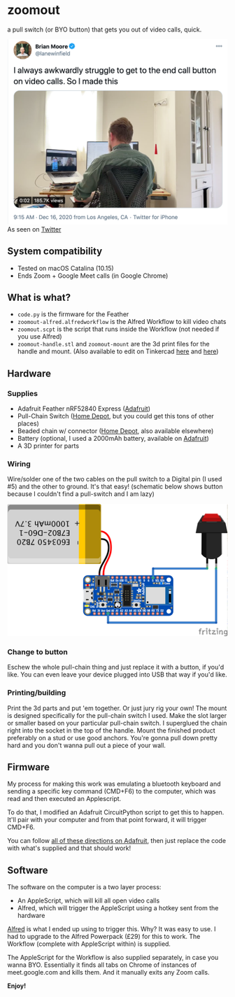 # zoomout
 a pull switch (or BYO button) that gets you out of video calls, quick.
 
 ![Zoomout schematic](tweet.png)
 As seen on [Twitter](https://twitter.com/lanewinfield/status/1339257875034566656)
 
 ## System compatibility
 * Tested on macOS Catalina (10.15)
 * Ends Zoom + Google Meet calls (in Google Chrome)
 
 ## What is what?
 * `code.py` is the firmware for the Feather
 * `zoomout-alfred.alfredworkflow` is the Alfred Workflow to kill video chats
 * `zoomout.scpt` is the script that runs inside the Workflow (not needed if you use Alfred)
 * `zoomout-handle.stl` and `zoomout-mount` are the 3d print files for the handle and mount. (Also available to edit on Tinkercad [here](https://www.tinkercad.com/things/749yRW8q4SA) and [here](https://www.tinkercad.com/things/cFzmRNmvD24))
 
 ## Hardware
 ### Supplies
 * Adafruit Feather nRF52840 Express ([Adafruit](https://www.adafruit.com/product/4062))
 * Pull-Chain Switch ([Home Depot](https://www.homedepot.com/p/Gardner-Bender-3-Amp-Single-Pole-Single-Circuit-Pull-Chain-Switch-Brass-1-Pack-GSW-32/100124264?cm_mmc=ecc-_-THD_ORDER_CONFIRMATION_BOPIS-_-V1_M1_CA-_-Product_URL&ecc_ord=WM26797024), but you could get this tons of other places)
 * Beaded chain w/ connector ([Home Depot](https://www.homedepot.com/p/Commercial-Electric-3-ft-Polished-Brass-Beaded-Chain-with-Connector-82475/306596911?cm_mmc=ecc-_-THD_ORDER_CONFIRMATION_BOPIS-_-V1_M1_CA-_-Product_URL&ecc_ord=WM26797024), also available elsewhere)
 * Battery (optional, I used a 2000mAh battery, available on [Adafruit](https://www.adafruit.com/product/2011))
 * A 3D printer for parts
 ### Wiring
 Wire/solder one of the two cables on the pull switch to a Digital pin (I used #5) and the other to ground. It's that easy! (schematic below shows button because I couldn't find a pull-switch and I am lazy)
 
 ![Zoomout schematic](zoomout-schematic.png)
 ### Change to button
 Eschew the whole pull-chain thing and just replace it with a button, if you'd like. You can even leave your device plugged into USB that way if you'd like.
 
 ### Printing/building
 Print the 3d parts and put 'em together. Or just jury rig your own! The mount is designed specifically for the pull-chain switch I used. Make the slot larger or smaller based on your particular pull-chain switch. I superglued the chain right into the socket in the top of the handle. Mount the finished product preferably on a stud or use good anchors. You're gonna pull down pretty hard and you don't wanna pull out a piece of your wall. 
 
 ## Firmware
 My process for making this work was emulating a bluetooth keyboard and sending a specific key command (CMD+F6) to the computer, which was read and then executed an Applescript.
 
 To do that, I modified an Adafruit CircuitPython script to get this to happen. It'll pair with your computer and from that point forward, it will trigger CMD+F6.
 
 You can follow [all of these directions on Adafruit](https://learn.adafruit.com/ble-hid-keyboard-buttons-with-circuitpython/overview), then just replace the code with what's supplied and that should work!
 
 ## Software
 The software on the computer is a two layer process:
 
 * An AppleScript, which will kill all open video calls
 * Alfred, which will trigger the AppleScript using a hotkey sent from the hardware
 
 [Alfred](https://www.alfredapp.com/) is what I ended up using to trigger this. Why? It was easy to use. I had to upgrade to the Alfred Powerpack (£29) for this to work. The Workflow (complete with AppleScript within) is supplied.
 
 The AppleScript for the Workflow is also supplied separately, in case you wanna BYO. Essentially it finds all tabs on Chrome of instances of meet.google.com and kills them. And it manually exits any Zoom calls.

 **Enjoy!**
